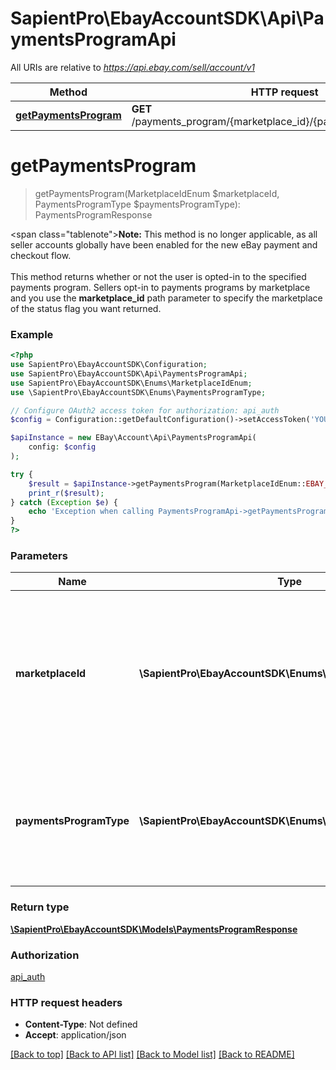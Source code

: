 # SapientPro\EbayAccountSDK\Api\PaymentsProgramApi

All URIs are relative to *https://api.ebay.com/sell/account/v1*

| Method                                                             | HTTP request                                                       | Description |
|--------------------------------------------------------------------|--------------------------------------------------------------------|-------------|
| [**getPaymentsProgram**](PaymentsProgramApi.md#getpaymentsprogram) | **GET** /payments_program/{marketplace_id}/{payments_program_type} |             |

# **getPaymentsProgram**
> getPaymentsProgram(MarketplaceIdEnum $marketplaceId, PaymentsProgramType $paymentsProgramType): PaymentsProgramResponse

<span class=\"tablenote\"><b>Note:</b> This method is no longer applicable, as all seller accounts globally have been enabled for the new eBay payment and checkout flow.</span><br/><br/>This method returns whether or not the user is opted-in to the specified payments program. Sellers opt-in to payments programs by marketplace and you use the <b>marketplace_id</b> path parameter to specify the marketplace of the status flag you want returned.

### Example
```php
<?php
use SapientPro\EbayAccountSDK\Configuration;
use SapientPro\EbayAccountSDK\Api\PaymentsProgramApi;
use SapientPro\EbayAccountSDK\Enums\MarketplaceIdEnum;
use \SapientPro\EbayAccountSDK\Enums\PaymentsProgramType;

// Configure OAuth2 access token for authorization: api_auth
$config = Configuration::getDefaultConfiguration()->setAccessToken('YOUR_ACCESS_TOKEN');

$apiInstance = new EBay\Account\Api\PaymentsProgramApi(
    config: $config
);

try {
    $result = $apiInstance->getPaymentsProgram(MarketplaceIdEnum::EBAY_US, PaymentsProgramType::EBAY_PAYMENTS);
    print_r($result);
} catch (Exception $e) {
    echo 'Exception when calling PaymentsProgramApi->getPaymentsProgram: ', $e->getMessage(), PHP_EOL;
}
?>
```

### Parameters

| Name                    | Type                                                     | Description                                                                                                                         | Notes |
|-------------------------|----------------------------------------------------------|-------------------------------------------------------------------------------------------------------------------------------------|-------|
| **marketplaceId**       | **\SapientPro\EbayAccountSDK\Enums\MarketplaceIdEnum**   | This path parameter specifies the eBay marketplace of the payments program for which you want to retrieve the seller&#x27;s status. |       |
| **paymentsProgramType** | **\SapientPro\EbayAccountSDK\Enums\PaymentsProgramType** | This path parameter specifies the payments program whose status is returned by the call.                                            |       |

### Return type

[**\SapientPro\EbayAccountSDK\Models\PaymentsProgramResponse**](../Model/PaymentsProgramResponse.md)

### Authorization

[api_auth](../../README.md#api_auth)

### HTTP request headers

 - **Content-Type**: Not defined
 - **Accept**: application/json

[[Back to top]](#) [[Back to API list]](../../README.md#documentation-for-api-endpoints) [[Back to Model list]](../../README.md#documentation-for-models) [[Back to README]](../../README.md)

